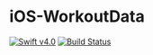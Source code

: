# iOS-WorkoutData

[![Swift v4.0](https://img.shields.io/badge/swift-v4.0-orange.svg)](https://developer.apple.com/library/content/documentation/Swift/Conceptual/Swift_Programming_Language/index.html)
[![Build Status](https://travis-ci.org/Drwalcore/iOS-WorkoutData.svg?branch=master)](https://travis-ci.org/Drwalcore/iOS-WorkoutData)
